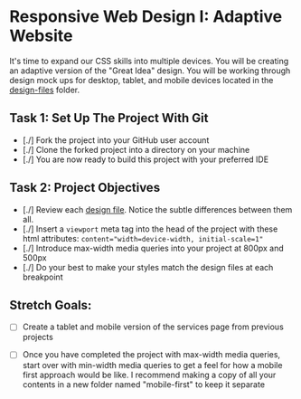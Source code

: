 # Responsive Web Design I: Adaptive Website

It's time to expand our CSS skills into multiple devices.  You will be creating an adaptive version of the "Great Idea" design. You will be working through design mock ups for desktop, tablet, and mobile devices located in the [design-files](design-files) folder. 

## Task 1: Set Up The Project With Git

* [./] Fork the project into your GitHub user account
* [./] Clone the forked project into a directory on your machine
* [./] You are now ready to build this project with your preferred IDE

## Task 2: Project Objectives

* [./] Review each [design file](design-files).  Notice the subtle differences between them all. 
* [./] Insert a `viewport` meta tag into the head of the project with these html attributes: `content="width=device-width, initial-scale=1"`
* [./] Introduce max-width media queries into your project at 800px and 500px  
* [./] Do your best to make your styles match the design files at each breakpoint 

## Stretch Goals: 
* [ ] Create a tablet and mobile version of the services page from previous projects
* [ ] Once you have completed the project with max-width media queries, start over with min-width media queries to get a feel for how a mobile first approach would be like.  I recommend making a copy of all your contents in a new folder named "mobile-first" to keep it separate



